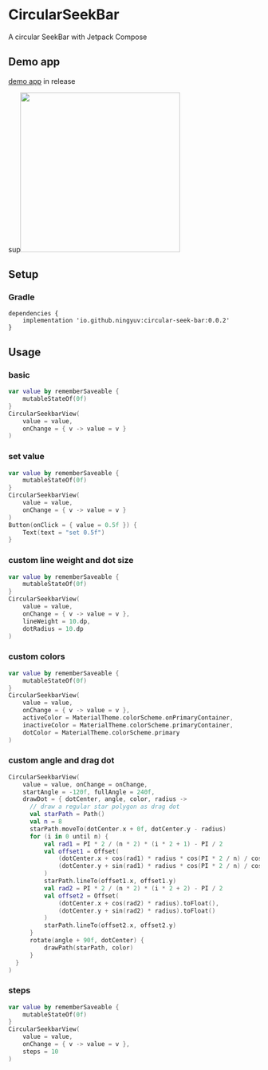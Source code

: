 # CircularSeekBar
A circular SeekBar with Jetpack Compose

## Demo app
[demo app](https://github.com/ningyuv/CircularSeekBar/releases/latest/download/CircularSeekBar-demo.apk) in release

sup<img src="https://user-images.githubusercontent.com/25382292/218315201-c3fc49f0-ae55-4734-b780-35e3cf5235de.png" alt="" width="320">

## Setup
### Gradle
``` Gradle
dependencies {
    implementation 'io.github.ningyuv:circular-seek-bar:0.0.2'
}
```

## Usage
### basic
```kt
var value by rememberSaveable {
    mutableStateOf(0f)
}
CircularSeekbarView(
    value = value,
    onChange = { v -> value = v }
)
```
### set value
```kt
var value by rememberSaveable {
    mutableStateOf(0f)
}
CircularSeekbarView(
    value = value,
    onChange = { v -> value = v }
)
Button(onClick = { value = 0.5f }) {
    Text(text = "set 0.5f")
}
```
### custom line weight and dot size
```kt
var value by rememberSaveable {
    mutableStateOf(0f)
}
CircularSeekbarView(
    value = value,
    onChange = { v -> value = v },
    lineWeight = 10.dp,
    dotRadius = 10.dp
)
```
### custom colors
```kt
var value by rememberSaveable {
    mutableStateOf(0f)
}
CircularSeekbarView(
    value = value,
    onChange = { v -> value = v },
    activeColor = MaterialTheme.colorScheme.onPrimaryContainer,
    inactiveColor = MaterialTheme.colorScheme.primaryContainer,
    dotColor = MaterialTheme.colorScheme.primary
)
```
### custom angle and drag dot
```kt
CircularSeekbarView(
    value = value, onChange = onChange,
    startAngle = -120f, fullAngle = 240f,
    drawDot = { dotCenter, angle, color, radius ->
      // draw a regular star polygon as drag dot
      val starPath = Path()
      val n = 8
      starPath.moveTo(dotCenter.x + 0f, dotCenter.y - radius)
      for (i in 0 until n) {
          val rad1 = PI * 2 / (n * 2) * (i * 2 + 1) - PI / 2
          val offset1 = Offset(
              (dotCenter.x + cos(rad1) * radius * cos(PI * 2 / n) / cos(PI / n)).toFloat(),
              (dotCenter.y + sin(rad1) * radius * cos(PI * 2 / n) / cos(PI / n)).toFloat()
          )
          starPath.lineTo(offset1.x, offset1.y)
          val rad2 = PI * 2 / (n * 2) * (i * 2 + 2) - PI / 2
          val offset2 = Offset(
              (dotCenter.x + cos(rad2) * radius).toFloat(),
              (dotCenter.y + sin(rad2) * radius).toFloat()
          )
          starPath.lineTo(offset2.x, offset2.y)
      }
      rotate(angle + 90f, dotCenter) {
          drawPath(starPath, color)
      }
  }
)
```
### steps
```kt
var value by rememberSaveable {
    mutableStateOf(0f)
}
CircularSeekbarView(
    value = value,
    onChange = { v -> value = v },
    steps = 10
)
```
